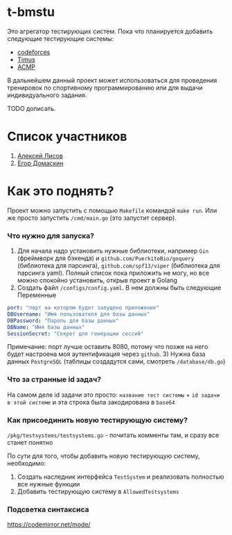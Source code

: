 # t-bmstu

Это агрегатор тестирующих систем.
Пока что планируется добавить следующие тестирующие системы:
* [codeforces](https://codeforces.com/)
* [Timus](https://acm.timus.ru)
* [ACMP](https://acmp.ru/)

В дальнейшем данный проект может использоваться для проведения тренировок по спортивному программированию или для выдачи индивидуального задания.

TODO дописать.

# Список участников

1. [Алексей Лисов](https://gitflic.ru/user/lisov-a2005)
2. [Егор Домаскин](https://gitflic.ru/user/desitas1701)

# Как это поднять?
Проект можно запустить с помощью `Makefile` командой `make run`. 
Или же просто запустить `/cmd/main.go` (это запустит сервер).
### Что нужно для запуска?
1) Для начала надо установить нужные библиотеки, например `Gin` 
(фреймворк для бэкенда) и `github.com/PuerkitoBio/goquery` (библиотека для парсинга),
`github.com/spf13/viper` (библиотека для парсинга yaml). 
Полный список пока приложить не могу, но все можно спокойно установить, 
открыв проект в Golang
2) Создать файл `/configs/config.yaml`. В нем должны быть следующие
Переменные
```yaml
port: "порт на котором будет запущено приложение"
DBUsername: "Имя пользователя для базы данных"
DBPassword: "Пароль для базы данных"
DBName: "Имя базы данных"
SessionSecret: "Секрет для генерации сессий"
```
Примечание: порт лучше оставить 8080, потому что позже на него будет настроена
 моя аутентификация через `github`.
3) Нужна база данных `PostgreSQL` (таблицы создадутся сами, смотреть `/database/db.go`)

### Что за странные id задач?
На самом деле id задачи это просто: `название тест системы` + 
`id задачи в этой системе` и эта строка была закодирована в `base64`

### Как присоединить новую тестирующую систему?
`/pkg/testsystems/testsystems.go` - почитать комменты там, и сразу все станет понятно

По сути для того, чтобы добавить новую тестирующую систему, необходимо:
1) Создать наследник интерфейса `TestSystem` и реализовать полностью все нужные функции
2) Добавить тестирующую систему в `AllowedTestsystems`


### Подсветка синтаксиса
https://codemirror.net/mode/